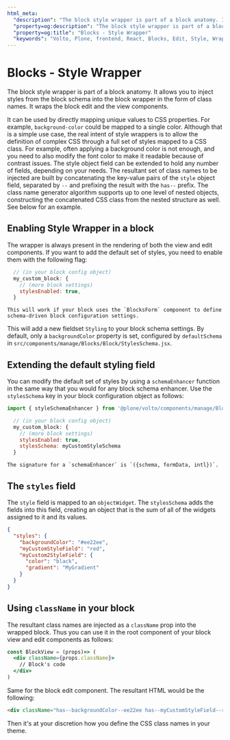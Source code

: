 ```yaml
---
html_meta:
  "description": "The block style wrapper is part of a block anatomy. It allows you to inject styles from the block schema into the block wrapper in the form of class names."
  "property=og:description": "The block style wrapper is part of a block anatomy. It allows you to inject styles from the block schema into the block wrapper in the form of class names."
  "property=og:title": "Blocks - Style Wrapper"
  "keywords": "Volto, Plone, frontend, React, Blocks, Edit, Style, Wrapper, components"
---
```


# Blocks - Style Wrapper

The block style wrapper is part of a block anatomy.
It allows you to inject styles from the block schema into the block wrapper in the form of class names.
It wraps the block edit and the view components.

It can be used by directly mapping unique values to CSS properties.
For example, `background-color` could be mapped to a single color.
Although that is a simple use case, the real intent of style wrappers is to allow the definition of complex CSS through a full set of styles mapped to a CSS class.
For example, often applying a background color is not enough, and you need to also modify the font color to make it readable because of contrast issues.
The style object field can be extended to hold any number of fields, depending on your needs.
The resultant set of class names to be injected are built by concatenating the key-value pairs of the `style` object field, separated by `--` and prefixing the result with the `has--` prefix.
The class name generator algorithm supports up to one level of nested objects, constructing the concatenated CSS class from the nested structure as well.
See below for an example.

## Enabling Style Wrapper in a block

The wrapper is always present in the rendering of both the view and edit components.
If you want to add the default set of styles, you need to enable them with the following flag:

```js
  // (in your block config object)
  my_custom_block: {
    // (more block settings)
    stylesEnabled: true,
  }
```

```{note}
This will work if your block uses the `BlocksForm` component to define schema-driven block configuration settings.
```

This will add a new fieldset `Styling` to your block schema settings.
By default, only a `backgroundColor` property is set, configured by `defaultSchema` in `src/components/manage/Blocks/Block/StylesSchema.jsx`.

## Extending the default styling field

You can modify the default set of styles by using a `schemaEnhancer` function in the same way that you would for any block schema enhancer.
Use the `stylesSchema` key in your block configuration object as follows:

```js
import { styleSchemaEnhancer } from '@plone/volto/components/manage/Blocks/Block/StylesSchema';

  // (in your block config object)
  my_custom_block: {
    // (more block settings)
    stylesEnabled: true,
    stylesSchema: myCustomStyleSchema
  }
```

```{note}
The signature for a `schemaEnhancer` is `({schema, formData, intl})`.
```

## The `styles` field

The `style` field is mapped to an `objectWidget`.
The `stylesSchema` adds the fields into this field, creating an object that is the sum of all of the widgets assigned to it and its values.

```json
{
  "styles": {
    "backgroundColor": "#ee22ee",
    "myCustomStyleField": "red",
    "myCustom2StyleField": {
      "color": "black",
      "gradient": "MyGradient"
    }
  }
}
```

## Using `className` in your block

The resultant class names are injected as a `className` prop into the wrapped block.
Thus you can use it in the root component of your block view and edit components as follows:

```jsx
const BlockView = (props)=> (
  <div className={props.className}>
    // Block's code
  </div>
)
```

Same for the block edit component.
The resultant HTML would be the following:

```html
<div className="has--backgroundColor--ee22ee has--myCustomStyleField--red has--myCustom2StyleField--color--black has--myCustom2StyleField--color--MyGradient">
```

Then it's at your discretion how you define the CSS class names in your theme.
